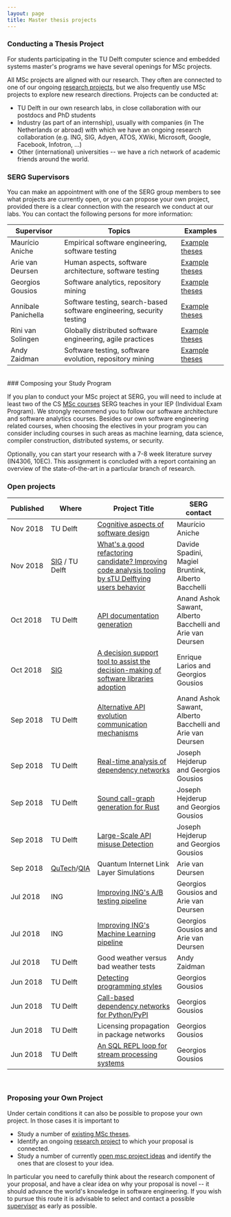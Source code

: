 ```yaml
---
layout: page
title: Master thesis projects
---
```


### Conducting a Thesis Project

For students participating in the TU Delft computer science and embedded systems master's programs we have several openings for MSc projects.

All MSc projects are aligned with our research. They often are connected to one of our ongoing [research projects](research.html), but we also frequently use MSc projects to explore new research directions.
Projects can be conducted at:

- TU Delft in our own research labs, in close collaboration with our postdocs and PhD students
- Industry (as part of an internship), usually with companies (in The Netherlands or abroad) with which we have an ongoing research collaboration (e.g. ING, SIG, Adyen, ATOS, XWiki, Microsoft, Google, Facebook, Infotron, ...)
- Other (international) universities -- we have a rich network of academic friends around the world.

<a id="supervisors"></a>
### SERG Supervisors

You can make an appointment with one of the SERG group members to see what projects are currently open, or you can propose your own project, provided there is a clear connection with the research we conduct at our labs. You can contact the following persons for more information:

[theses-mauricio]: https://repository.tudelft.nl/islandora/search/contributor%3Aaniche?collection=education&f%5B0%5D=mods_genre_s%3A%22master%5C%20thesis%22
[theses-felienne]: https://repository.tudelft.nl/islandora/search/contributor%3A%22hermans%2C%20f%22%20OR%20contributor%3Afelienne%20OR%20contributor%3A%22hermans%2C%20f.f.j%22?collection=education&f%5B0%5D=mods_genre_s%3A%22master%5C%20thesis%22
[theses-georgios]: https://repository.tudelft.nl/islandora/search/contributor%3Agousios?collection=education&f%5B0%5D=mods_genre_s%3A%22master%5C%20thesis%22
[theses-annibale]: https://repository.tudelft.nl/islandora/search/contributor%3Apanichella?collection=education
[theses-andy]: https://repository.tudelft.nl/islandora/search/contributor%3Azaidman?collection=education&f%5B0%5D=mods_genre_s%3A%22master%5C%20thesis%22
[theses-arie]: https://repository.tudelft.nl/islandora/search/contributor%3Adeursen?collection=education&f%5B0%5D=mods_genre_s%3A%22master%5C%20thesis%22
[theses-rini]: https://repository.tudelft.nl/islandora/search/contributor%3Asolingen?collection=education&f%5B0%5D=mods_genre_s%3A%22master%5C%20thesis%22

Supervisor | Topics | Examples
|---|---|---|
Maurício Aniche | Empirical software engineering, software testing | [Example theses][theses-mauricio]
Arie van Deursen | Human aspects, software architecture, software testing | [Example theses][theses-arie]
Georgios Gousios | Software analytics, repository mining | [Example theses][theses-georgios]
Annibale Panichella | Software testing, search-based software engineering, security testing | [Example theses][theses-annibale]
Rini van Solingen | Globally distributed software engineering, agile practices | [Example theses][theses-rini]
Andy Zaidman | Software testing, software evolution, repository mining | [Example theses][theses-andy]

<!-- Maybe add some student papers as well, e.g., ICSE 2018, ICSE SEIP, MSR, TSE, ... -->

<br/>
### Composing your Study Program

If you plan to conduct your MSc project at SERG, you will need to include at least two of the CS [MSc courses](teaching.html#msc) SERG teaches in your IEP (Individual Exam Program). We strongly recommend you to follow our software architecture and software analytics courses.
Besides our own software engineering related courses, when choosing the electives in your program you can consider including courses in such areas as machine learning, data science, compiler construction, distributed systems, or security.

Optionally, you can start your research with a 7-8 week literature survey (IN4306, 10EC). This assignment is concluded with a report containing an overview of the state-of-the-art in a particular branch of research.

<a id="open"></a>

### Open projects

Published | Where |  Project Title       | SERG contact          |
|---------|------|----------------------|------------------------|
Nov 2018    | TU Delft  | [Cognitive aspects of software design](/msctopics/software-design) | Maurício Aniche |
Nov 2018    | [SIG](https://www.sig.eu/) / TU Delft  | [What's a good refactoring candidate? Improving code analysis tooling by sTU Delftying users behavior](/msctopics/bettercodehub-feedback.html) | Davide Spadini, Magiel Bruntink, Alberto Bacchelli |
Oct 2018    | TU Delft  | [API documentation generation](/msctopics/deprecation-documentation.html) | Anand Ashok Sawant, Alberto Bacchelli and Arie van Deursen|
Oct 2018    | [SIG](https://www.sig.eu/) | [A decision support tool to assist the decision-making of software libraries adoption](/msctopics/libraries-adopt.html) | Enrique Larios and Georgios Gousios|
Sep 2018    | TU Delft  | [Alternative API evolution communication mechanisms](/msctopics/api-communication.html) | Anand Ashok Sawant, Alberto Bacchelli and Arie van Deursen|
Sep 2018    | TU Delft   | [Real-time analysis of dependency networks](/msctopics/prazi-pipeline.html) | Joseph Hejderup and Georgios Gousios |
Sep 2018    | TU Delft   | [Sound call-graph generation for Rust](/msctopics/rust-cg.html) | Joseph Hejderup and Georgios Gousios |
Sep 2018    | TU Delft   | [Large-Scale API misuse Detection](/msctopics/prazi-api.html) | Joseph Hejderup and Georgios Gousios |
Sep 2018    | [QuTech]/[QIA] | Quantum Internet Link Layer Simulations | Arie van Deursen |
Jul 2018    | ING   | [Improving ING's A/B testing pipeline](/msctopics/ing-abtesting.html) | Georgios Gousios and Arie van Deursen |
Jul 2018    | ING   | [Improving ING's Machine Learning pipeline](/msctopics/ing-ml-pipeline.html) | Georgios Gousios and Arie van Deursen
Jul 2018    | TU Delft   | Good weather versus bad weather tests | Andy Zaidman |
Jun 2018    | TU Delft   | [Detecting programming styles](/msctopics/programming-style-detection.html) | Georgios Gousios |
Jun 2018    | TU Delft   | [Call-based dependency networks for Python/PyPI](/msctopics/python-cdn.html) | Georgios Gousios |
Jun 2018    | TU Delft   | Licensing propagation in package networks | Georgios Gousios |
Jun 2018    | TU Delft   | [An SQL REPL loop for stream processing systems](/msctopics/codefeedr-repl.html) | Georgios Gousios |


<br/>

### Proposing your Own Project

Under certain conditions it can also be possible to propose your own project.
In those cases it is important to 

- Study a number of [existing MSc theses](#supervisors).
- Identify an ongoing [research project](research.html) to which your proposal is connected.
- Study a number of currently [open msc project ideas](#open) and identify the ones that are closest to your idea.

In particular you need to carefully think about the research component of your proposal, and have a clear idea on why your proposal is novel -- it should advance the world's knowledge in software engineering.
If you wish to pursue this route it is advisable to select and contact a possible [supervisor](#supervisor) as early as possible.

[qutech]: https://qutech.nl/
[qia]: http://quantum-internet.team/
[adyen]: https://www.adyen.com/
[sig]: https://www.sig.eu/
